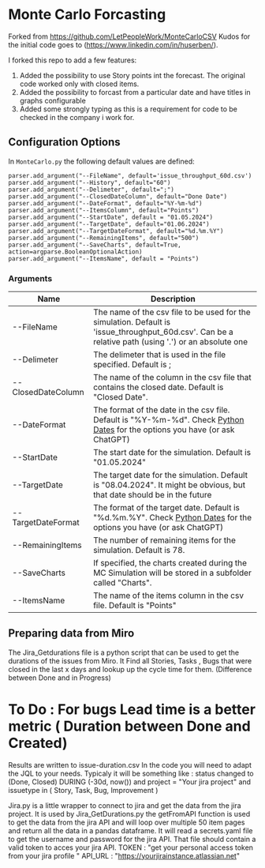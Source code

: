 # Monte Carlo Forcasting

Forked from https://github.com/LetPeopleWork/MonteCarloCSV
Kudos for the initial code goes to (https://www.linkedin.com/in/huserben/).

I forked this repo to add a few features:

1. Added the possibility to use Story points int the forecast. The original code worked only with closed items. 
2. Added the possibility to forcast from a particular date and have titles in graphs configurable
3. Added some strongly typing as this is a requirement for code to be checked in the company i work for. 


## Configuration Options
In `MonteCarlo.py` the following default values are defined:

```
parser.add_argument("--FileName", default='issue_throughput_60d.csv')
parser.add_argument("--History", default="60")
parser.add_argument("--Delimeter", default=";")
parser.add_argument("--ClosedDateColumn", default="Done Date")
parser.add_argument("--DateFormat", default="%Y-%m-%d")
parser.add_argument("--ItemsColumn", default="Points")
parser.add_argument("--StartDate", default = "01.05.2024")
parser.add_argument("--TargetDate", default="01.06.2024")
parser.add_argument("--TargetDateFormat", default="%d.%m.%Y")
parser.add_argument("--RemainingItems", default="500")
parser.add_argument("--SaveCharts", default=True, action=argparse.BooleanOptionalAction)
parser.add_argument("--ItemsName", default = "Points")
```


### Arguments
Name | Description |
--- | --- |
--FileName | The name of the csv file to be used for the simulation. Default is 'issue_throughput_60d.csv'. Can be a relative path (using '.') or an absolute one |
--Delimeter | The delimeter that is used in the file specified. Default is ; |
--ClosedDateColumn | The name of the column in the csv file that contains the closed date. Default is "Closed Date". |
--DateFormat | The format of the date in the csv file. Default is "%Y-%m-%d". Check [Python Dates](https://www.w3schools.com/python/python_datetime.asp) for the options you have (or ask ChatGPT) |
--StartDate | The start date for the simulation. Default is "01.05.2024" |
--TargetDate | The target date for the simulation. Default is "08.04.2024". It might be obvious, but that date should be in the future |
--TargetDateFormat | The format of the target date. Default is "%d.%m.%Y". Check [Python Dates](https://www.w3schools.com/python/python_datetime.asp) for the options you have (or ask ChatGPT) |
--RemainingItems | The number of remaining items for the simulation. Default is 78. |
--SaveCharts | If specified, the charts created during the MC Simulation will be stored in a subfolder called "Charts". |
--ItemsName | The name of the items column in the csv file. Default is "Points" |


## Preparing data from Miro
The Jira_Getdurations file is a python script that can be used to get the durations of the issues from Miro. 
It Find all Stories, Tasks , Bugs that were closed in the last x days and lookup up the cycle time for them. (Difference between Done and in Progress)
# To Do : For bugs Lead time is a better metric ( Duration between Done and Created)
 Results are written to issue-duration.csv
 In the code you will need to adapt the JQL to your needs. 
 Typicaly it will be something like : 
    status changed to (Done, Closed) DURING (-30d, now()) and project = "Your jira project" and issuetype in ( Story, Task, Bug, Improvement )

Jira.py is a little wrapper to connect to jira and get the data from the jira project. It is used by Jira_GetDurations.py
the getFromAPI function is used to get the data from the jira API and will loop over multiple 50 item pages and return all the data in a pandas dataframe. 
It will read a secrets.yaml file to get the username and password for the jira API. 
That file should contain a valid token to acces your jira API. 
    TOKEN : "get your personal access token from your jira profile "
    API_URL : "https://yourjirainstance.atlassian.net"



